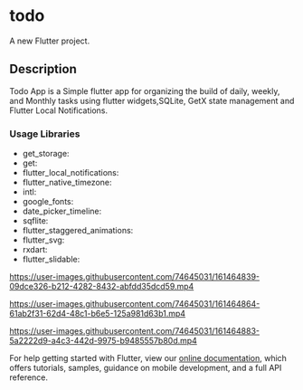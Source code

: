 # todo

A new Flutter project.

## Description
Todo App is a Simple flutter app for organizing the build of daily, weekly, and Monthly tasks 
using flutter widgets,SQLite, GetX state management and Flutter Local Notifications.

### Usage Libraries

 - get_storage:
 - get:
 - flutter_local_notifications:
 - flutter_native_timezone:
 - intl: 
 - google_fonts: 
 - date_picker_timeline: 
 - sqflite: 
 - flutter_staggered_animations: 
 - flutter_svg: 
 - rxdart: 
 - flutter_slidable: 

https://user-images.githubusercontent.com/74645031/161464839-09dce326-b212-4282-8432-abfdd35dcd59.mp4

https://user-images.githubusercontent.com/74645031/161464864-61ab2f31-62d4-48c1-b6e5-125a981d63b1.mp4

https://user-images.githubusercontent.com/74645031/161464883-5a2222d9-a4c3-442d-9975-b9485557b80d.mp4

For help getting started with Flutter, view our
[online documentation](https://flutter.dev/docs), which offers tutorials,
samples, guidance on mobile development, and a full API reference.
